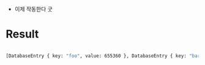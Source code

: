 - 이제 작동한다  굿 

# Result

```bash

[DatabaseEntry { key: "foo", value: 655360 }, DatabaseEntry { key: "bar", value: 1310720 }, DatabaseEntry { key: "baz", value: 983040 }]
```


